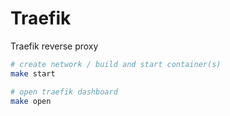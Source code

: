 # Traefik

Traefik reverse proxy

```bash
# create network / build and start container(s)
make start

# open traefik dashboard
make open
```
